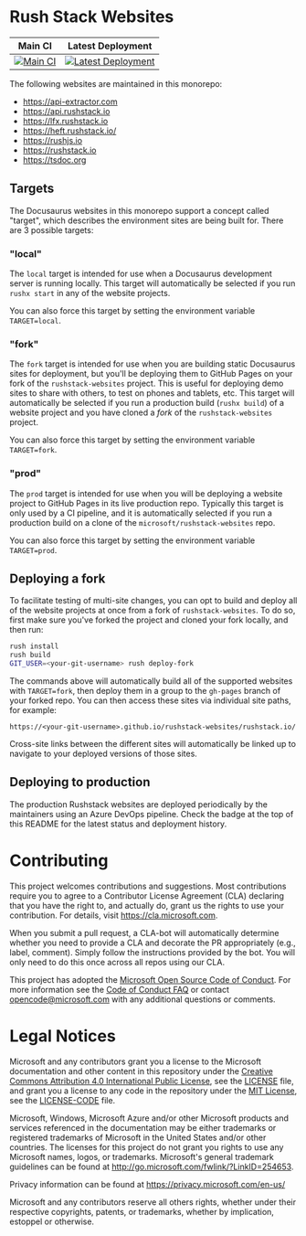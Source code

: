 # Rush Stack Websites

<!-- prettier-ignore -->
Main CI | Latest Deployment
------- | -----------------
[![Main CI](https://dev.azure.com/RushStack/GitHubProjects/_apis/build/status/rushstack-websites/RushStack%20Websites%20Deploy?branchName=main)](https://dev.azure.com/RushStack/GitHubProjects/_build/latest?definitionId=27&branchName=main) | [![Latest Deployment](https://dev.azure.com/RushStack/GitHubProjects/_apis/build/status/rushstack-websites/RushStack%20Websites%20Deploy?branchName=main)](https://dev.azure.com/RushStack/GitHubProjects/_build/latest?definitionId=28&branchName=main)

The following websites are maintained in this monorepo:

- https://api-extractor.com
- https://api.rushstack.io
- https://lfx.rushstack.io
- https://heft.rushstack.io/
- https://rushjs.io
- https://rushstack.io
- https://tsdoc.org

## Targets

The Docusaurus websites in this monorepo support a concept called "target", which describes the environment
sites are being built for. There are 3 possible targets:

### "local"

The `local` target is intended for use when a Docusaurus development server is running locally. This
target will automatically be selected if you run `rushx start` in any of the website projects.

You can also force this target by setting the environment variable `TARGET=local`.

### "fork"

The `fork` target is intended for use when you are building static Docusaurus sites for deployment,
but you'll be deploying them to GitHub Pages on your fork of the `rushstack-websites` project. This is
useful for deploying demo sites to share with others, to test on phones and tablets, etc. This target
will automatically be selected if you run a production build (`rushx build`) of a website project and
you have cloned a _fork_ of the `rushstack-websites` project.

You can also force this target by setting the environment variable `TARGET=fork`.

### "prod"

The `prod` target is intended for use when you will be deploying a website project to GitHub Pages
in its live production repo. Typically this target is only used by a CI pipeline, and it is automatically
selected if you run a production build on a clone of the `microsoft/rushstack-websites` repo.

You can also force this target by setting the environment variable `TARGET=prod`.

## Deploying a fork

To facilitate testing of multi-site changes, you can opt to build and deploy all of the website projects
at once from a fork of `rushstack-websites`. To do so, first make sure you've forked the project
and cloned your fork locally, and then run:

```bash
rush install
rush build
GIT_USER=<your-git-username> rush deploy-fork
```

The commands above will automatically build all of the supported websites with `TARGET=fork`, then deploy
them in a group to the `gh-pages` branch of your forked repo. You can then access these sites via individual
site paths, for example:

```text
https://<your-git-username>.github.io/rushstack-websites/rushstack.io/
```

Cross-site links between the different sites will automatically be linked up to navigate to your deployed
versions of those sites.

## Deploying to production

The production Rushstack websites are deployed periodically by the maintainers using an Azure DevOps pipeline. Check the badge at the top of this README for the latest status and deployment history.

# Contributing

This project welcomes contributions and suggestions. Most contributions require you to agree to a
Contributor License Agreement (CLA) declaring that you have the right to, and actually do, grant us
the rights to use your contribution. For details, visit https://cla.microsoft.com.

When you submit a pull request, a CLA-bot will automatically determine whether you need to provide
a CLA and decorate the PR appropriately (e.g., label, comment). Simply follow the instructions
provided by the bot. You will only need to do this once across all repos using our CLA.

This project has adopted the [Microsoft Open Source Code of Conduct](https://opensource.microsoft.com/codeofconduct/).
For more information see the [Code of Conduct FAQ](https://opensource.microsoft.com/codeofconduct/faq/) or
contact [opencode@microsoft.com](mailto:opencode@microsoft.com) with any additional questions or comments.

# Legal Notices

Microsoft and any contributors grant you a license to the Microsoft documentation and other content
in this repository under the [Creative Commons Attribution 4.0 International Public License](https://creativecommons.org/licenses/by/4.0/legalcode),
see the [LICENSE](LICENSE) file, and grant you a license to any code in the repository under the [MIT License](https://opensource.org/licenses/MIT), see the
[LICENSE-CODE](LICENSE-CODE) file.

Microsoft, Windows, Microsoft Azure and/or other Microsoft products and services referenced in the documentation
may be either trademarks or registered trademarks of Microsoft in the United States and/or other countries.
The licenses for this project do not grant you rights to use any Microsoft names, logos, or trademarks.
Microsoft's general trademark guidelines can be found at http://go.microsoft.com/fwlink/?LinkID=254653.

Privacy information can be found at https://privacy.microsoft.com/en-us/

Microsoft and any contributors reserve all others rights, whether under their respective copyrights, patents,
or trademarks, whether by implication, estoppel or otherwise.
